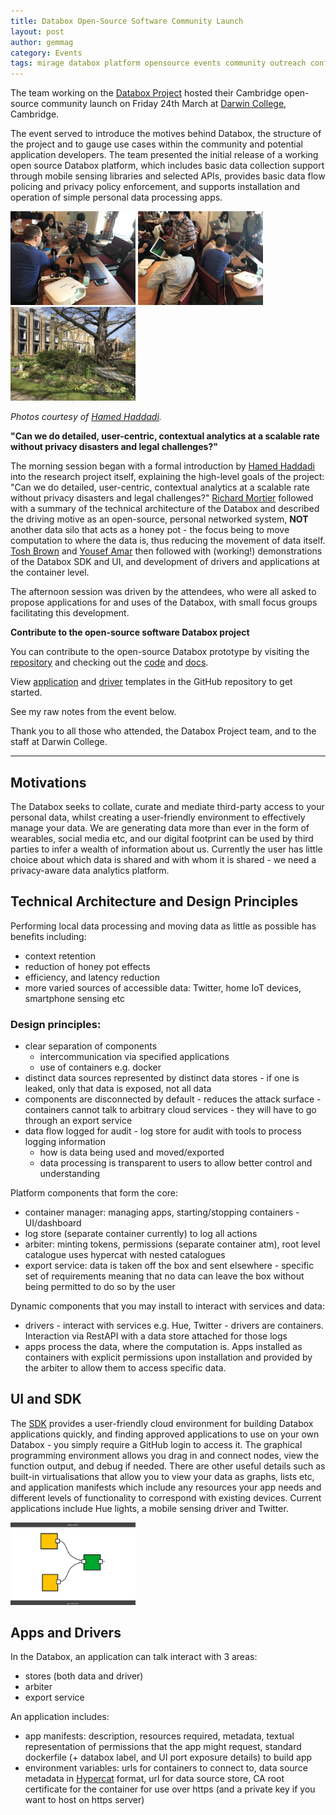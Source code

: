 ```yaml
---
title: Databox Open-Source Software Community Launch
layout: post
author: gemmag
category: Events
tags: mirage databox platform opensource events community outreach conference
---
```


The team working on the [Databox Project](http://www.databoxproject.uk/) hosted their Cambridge open-source community launch on Friday 24th March at [Darwin College](https://www.darwin.cam.ac.uk/), Cambridge.

The event served to introduce the motives behind Databox, the structure of the project and to gauge use cases within the community and potential application developers. The team presented the initial release of a working open source Databox platform, which includes basic data collection support through mobile sensing libraries and selected APIs, provides basic data flow policing and privacy policy enforcement, and supports installation and operation of simple personal data processing apps.

<p>
<img src="/images/databox.jpg" alt="Stage 1" width="200" />
<img src="/images/databox2.jpg" alt="Stage 1" width="200" />
<img src="/images/databox3.jpg" alt="Stage 1" width="200" />
</p>

_Photos courtesy of [Hamed Haddadi](https://twitter.com/realhamed)._

**"Can we do detailed, user-centric, contextual analytics at a scalable rate without privacy disasters and legal challenges?"**

The morning session began with a formal introduction by [Hamed Haddadi](https://twitter.com/realhamed) into the research project itself, explaining the high-level goals of the project: "Can we do detailed, user-centric, contextual analytics at a scalable rate without privacy disasters and legal challenges?" [Richard Mortier](https://github.com/mor1) followed with a summary of the technical architecture of the Databox and described the driving motive as an open-source, personal networked system, **NOT** another data silo that acts as a honey pot - the focus being to move computation to where the data is, thus reducing the movement of data itself. [Tosh Brown](https://github.com/Toshbrown) and [Yousef Amar](https://github.com/yousefamar) then followed with (working!) demonstrations of the Databox SDK and UI, and development of drivers and applications at the container level.

The afternoon session was driven by the attendees, who were all asked to propose applications for and uses of the Databox, with small focus groups facilitating this development.

**Contribute to the open-source software Databox project**

You can contribute to the open-source Databox prototype by visiting the [repository](https://github.com/me-box) and checking out the [code](https://github.com/me-box/databox) and [docs](https://github.com/me-box/documents).

View [application](https://github.com/me-box/databox-app-template-node) and [driver](https://github.com/me-box/databox-driver-template-node) templates in the GitHub repository to get started.

See my raw notes from the event below.

Thank you to all those who attended, the Databox Project team, and to the staff at Darwin College.

----

## Motivations

The Databox seeks to collate, curate and mediate third-party access to your personal data, whilst creating a user-friendly environment to effectively manage your data. We are generating data more than ever in the form of wearables, social media etc, and our digital footprint can be used by third parties to infer a wealth of information about us. Currently the user has little choice about which data is shared and with whom it is shared - we need a privacy-aware data analytics platform.

## Technical Architecture and Design Principles

Performing local data processing and moving data as little as possible has benefits including:

- context retention
- reduction of honey pot effects
- efficiency, and latency reduction
- more varied sources of accessible data: Twitter, home IoT devices, smartphone sensing etc

### Design principles:

- clear separation of components
  - intercommunication via specified applications
  - use of containers e.g. docker
- distinct data sources represented by distinct data stores - if one is leaked, only that data is exposed, not all data
- components are disconnected by default - reduces the attack surface - containers cannot talk to arbitrary cloud services - they will have to go through an export service
- data flow logged for audit - log store for audit with tools to process logging information
  - how is data being used and moved/exported
  - data processing is transparent to users to allow better control and understanding

Platform components that form the core:

- container manager: managing apps, starting/stopping containers - UI/dashboard
- log store (separate container currently) to log all actions
- arbiter: minting tokens, permissions (separate container atm), root level catalogue uses hypercat with nested catalogues
- export service: data is taken off the box and sent elsewhere - specific set of requirements meaning that no data can leave the box without being permitted to do so by the user

Dynamic components that you may install to interact with services and data:

- drivers - interact with services e.g. Hue, Twitter - drivers are containers. Interaction via RestAPI with a data store attached for those logs
- apps process the data, where the computation is. Apps installed as containers with explicit permissions upon installation and provided by the arbiter to allow them to access specific data.

## UI and SDK

The [SDK](https://sdk.iotdatabox.com/login) provides a user-friendly cloud environment for building Databox applications quickly, and finding approved applications to use on your own Databox - you simply require a GitHub login to access it. The graphical programming environment allows you drag in and connect nodes, view the function output, and debug if needed. There are other useful details such as built-in virtualisations that allow you to view your data as graphs, lists etc, and application manifests which include any resources your app needs and different levels of functionality to correspond with existing devices. Current applications include Hue lights, a mobile sensing driver and Twitter.

<p>
<img src="/images/DataboxSDK.png" alt="Stage 1" width="200" />
</p>

## Apps and Drivers

In the Databox, an application can talk interact with 3 areas:

- stores (both data and driver)
- arbiter
- export service

An application includes:

- app manifests: description, resources required, metadata, textual representation of permissions that the app might request, standard dockerfile (+ databox label, and UI port exposure details) to build app
- environment variables: urls for containers to connect to, data source metadata in [Hypercat](http://www.hypercat.io/) format, url for data source store, CA root certificate for the container for use over https (and a private key if you want to host on https server)
